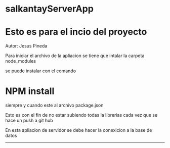 # salkantayServerApp
# Esto es para el incio del proyecto

Autor:  Jesus Pineda 

Para iniciar el archivo de la apliacion se tiene que intalar la carpeta node_modules

se puede instalar con el comando 

# NPM install 

siempre y cuando este al archivo package.json

Esto es con el fin de no estar subiendo todas la librerias 
cada vez que se hace un push a git hub

En esta apliacion de servidor se debe hacer la conexicion a la base de datos 

*********************************************************
